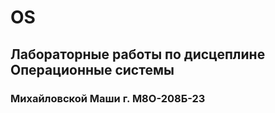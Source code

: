 # OS

## Лабораторные работы по дисцеплине Операционные системы

### Михайловской Маши г. М8О-208Б-23
